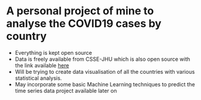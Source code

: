 # A personal project of mine to analyse the COVID19 cases by country
* Everything is kept open source
* Data is freely available from CSSE-JHU which is also open source with the link available [here](https://github.com/datasets/covid-19 "CSSE-JHU COVID19 Time Series Data")
* Will be trying to create data visualisation of all the countries with various statistical analysis.
* May incorporate some basic Machine Learning techniques to predict the time series data project available later on

